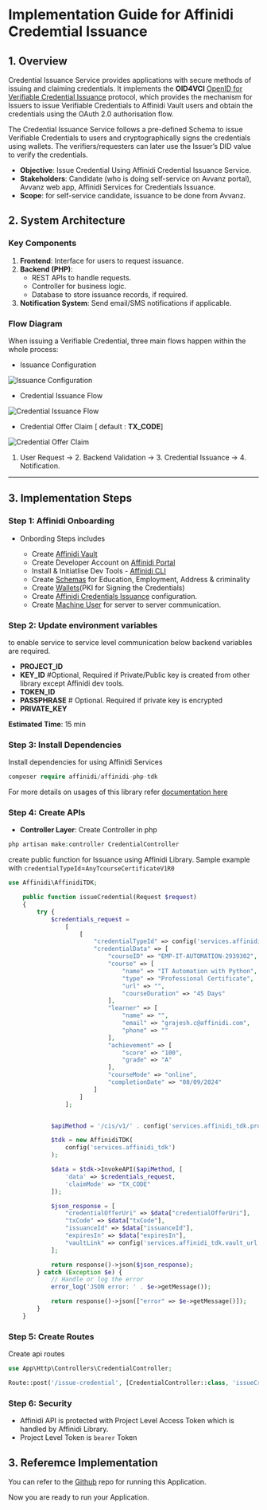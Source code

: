 # **Implementation Guide for Affinidi Credemtial Issuance**

## **1. Overview**

Credential Issuance Service provides applications with secure methods of issuing and claiming credentials. It implements the **OID4VCI** [OpenID for Verifiable Credential Issuance](https://openid.net/specs/openid-4-verifiable-credential-issuance-1_0.html) protocol, which provides the mechanism for Issuers to issue Verifiable Credentials to Affinidi Vault users and obtain the credentials using the OAuth 2.0 authorisation flow.

The Credential Issuance Service follows a pre-defined Schema to issue Verifiable Credentials to users and cryptographically signs the credentials using wallets. The verifiers/requesters can later use the Issuer’s DID value to verify the credentials.

- **Objective**: Issue Credential Using Affinidi Credential Issuance Service.
- **Stakeholders**: Candidate (who is doing self-service on Avvanz portal), Avvanz web app, Affinidi Services for Credentials Issuance.
- **Scope**: for self-service candidate, issuance to be done from Avvanz.

## **2. System Architecture**

### **Key Components**

1. **Frontend**: Interface for users to request issuance.
2. **Backend (PHP)**:
   - REST APIs to handle requests.
   - Controller for business logic.
   - Database to store issuance records, if required.
3. **Notification System**: Send email/SMS notifications if applicable.

### **Flow Diagram**

When issuing a Verifiable Credential, three main flows happen within the whole process:

- Issuance Configuration

![Issuance Configuration](./cis-image/cis-config1.png)

- Credential Issuance Flow

![Credential Issuance Flow](./cis-image/cis-flow.png)

- Credential Offer Claim [ default : **TX_CODE**]

![Credential Offer Claim](./cis-image/cis-claim.png)

1. User Request → 2. Backend Validation → 3. Credential Issuance → 4. Notification.

---

## **3. Implementation Steps**

### **Step 1: Affinidi Onboarding**

- Onbording Steps includes

  - Create [Affinidi Vault](https://vault.affinidi.com)
  - Create Developer Account on [Affinidi Portal](https://portal.affinidi.com)
  - Install & Initiatlise Dev Tools - [Affinidi CLI](https://docs.affinidi.com/dev-tools/affinidi-cli/)
  - Create [Schemas](https://docs.affinidi.com/docs/affinidi-elements/schema-builder/#how-to-use-the-schema-builder) for Education, Employment, Address & criminality
  - Create [Wallets](https://docs.affinidi.com/docs/affinidi-elements/wallets/#how-to-create-a-wallet)(PKI for Signing the Credentials)
  - Create [Affinidi Credentials Issuance](./cis-configuration.md) configuration.
  - Create [Machine User](./create-pat.md) for server to server communication.

### **Step 2: Update environment variables**

to enable service to service level communication below backend variables are required.

- **PROJECT_ID**
- **KEY_ID** #Optional, Required if Private/Public key is created from other library except Affinidi dev tools.
- **TOKEN_ID**
- **PASSPHRASE** # Optional. Required if private key is encrypted
- **PRIVATE_KEY**

**Estimated Time**: 15 min

### **Step 3: Install Dependencies**

Install dependencies for using Affinidi Services

```php
composer require affinidi/affinidi-php-tdk
```

For more details on usages of this library refer [documentation here](https://packagist.org/packages/affinidi/affinidi-php-tdk)

### **Step 4: Create APIs**

- **Controller Layer**: Create Controller in php

```php
php artisan make:controller CredentialController
```

create public function for Issuance using Affinidi Library. Sample example with `credentialTypeId`=`AnyTcourseCertificateV1R0`

```php
use Affinidi\AffinidiTDK;

    public function issueCredential(Request $request)
    {
        try {
            $credentials_request =
                [
                    [
                        "credentialTypeId" => config('services.affinidiCIS.courseCredentialTypeId'),
                        "credentialData" => [
                            "courseID" => "EMP-IT-AUTOMATION-2939302",
                            "course" => [
                                "name" => "IT Automation with Python",
                                "type" => "Professional Certificate",
                                "url" => "",
                                "courseDuration" => "45 Days"
                            ],
                            "learner" => [
                                "name" => "",
                                "email" => "grajesh.c@affinidi.com",
                                "phone" => ""
                            ],
                            "achievement" => [
                                "score" => "100",
                                "grade" => "A"
                            ],
                            "courseMode" => "online",
                            "completionDate" => "08/09/2024"
                        ]
                    ]
                ];


            $apiMethod = '/cis/v1/' . config('services.affinidi_tdk.project_Id') . '/issuance/start';

            $tdk = new AffinidiTDK(
                config('services.affinidi_tdk')
            );

            $data = $tdk->InvokeAPI($apiMethod, [
                'data' => $credentials_request,
                'claimMode' => "TX_CODE"
            ]);

            $json_response = [
                "credentialOfferUri" => $data["credentialOfferUri"],
                "txCode" => $data["txCode"],
                "issuanceId" => $data["issuanceId"],
                "expiresIn" => $data["expiresIn"],
                "vaultLink" => config('services.affinidi_tdk.vault_url') . '/claim?credential_offer_uri=' . $data["credentialOfferUri"],
            ];

            return response()->json($json_response);
        } catch (Exception $e) {
            // Handle or log the error
            error_log('JSON error: ' . $e->getMessage());

            return response()->json(["error" => $e->getMessage()]);
        }
    }
```

### **Step 5: Create Routes**

Create api routes

```php
use App\Http\Controllers\CredentialController;

Route::post('/issue-credential', [CredentialController::class, 'issueCredential']);

```

### **Step 6: Security**

- Affinidi API is protected with Project Level Access Token which is handled by Affinidi Library.
- Project Level Token is `bearer` Token

## **3. Referemce Implementation**

You can refer to the [Github](https://github.com/Grajesh-Chandra/php-cis/) repo for running this Application.

Now you are ready to run your Application.
